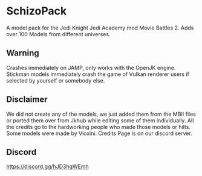 # SchizoPack
A model pack for the Jedi Knight Jedi Academy mod Movie Battles 2. Adds over 100 Models from different universes.
## Warning
Crashes immediately on JAMP, only works with the OpenJK engine. Stickman models immediately crash the game of Vulkan renderer users if selected by yourself or somebody else.
## Disclaimer 
We did not create any of the models, we just added them from the MBII files or ported them over from Jkhub while editing some of them individually.
All the credits go to the hardworking people who made those models or hilts. Some models were made by Vioxini. Credits Page is on our discord server. 
## Discord
https://discord.gg/hJD3hgWEmh 

